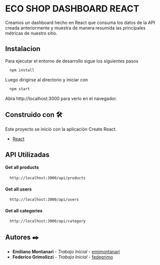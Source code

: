 
# ECO SHOP DASHBOARD REACT
Creamos un dashboard hecho en React que consuma los datos
de la API creada anteriormente y muestra de manera resumida las principales métricas de nuestro sitio.
## Instalacion

Para ejecutar el entorno de desarrollo sigue los siguientes pasos

```bash
  npm install 
```
Luego dirigirse al directorio y iniciar con
```bash
  npm start 
```
 Abra http://localhost:3000 para verlo en el navegador.

## Construido con 🛠️

Este proyecto se inició con la aplicación Create React.

* [React](https://reactjs.org/) 


## API Utilizadas

#### Get all products

```http
  http://localhost:3000/api/products
```

#### Get all users

```http
  http://localhost:3000/api/users
```


#### Get all categories

```http
  http://localhost:3000/api/category
```

## Autores ✒️

* **Emiliano Montanari** - *Trabajo Inicial* - [emimontanari](https://github.com/emimontanari)
* **Federico Grimolizzi** - *Trabajo Inicial* - [fedegrimo](https://github.com/fedegrimo)


